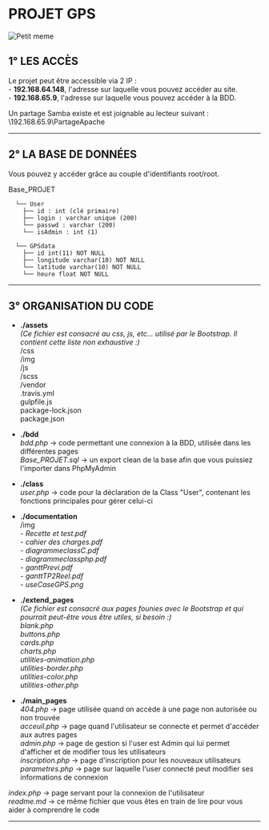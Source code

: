 # PROJET GPS

![Petit meme](https://i.imgflip.com/1n8nsf.jpg)

## 1° LES ACCÈS

Le projet peut être accessible via 2 IP :  
    - __192.168.64.148__, l'adresse sur laquelle vous pouvez accéder au site.  
    - __192.168.65.9__, l'adresse sur laquelle vous pouvez accéder à la BDD.

Un partage Samba existe et est joignable au lecteur suivant : \\192.168.65.9\PartageApache


-----------------


## 2° LA BASE DE DONNÉES

Vous pouvez y accéder grâce au couple d'identifiants root/root.

Base_PROJET     	
      
      └── User  
        ├── id : int (clé primaire)  
        ├── login : varchar unique (200)  
        └── passwd : varchar (200)  
        └── isAdmin : int (1)  

      └── GPSdata  
        ├── id int(11) NOT NULL  
        ├── longitude varchar(10) NOT NULL  
        └── latitude varchar(10) NOT NULL  
        └── heure float NOT NULL  

       
-----------------


## 3° ORGANISATION DU CODE


* __./assets__  
*(Ce fichier est consacré au css, js, etc... utilisé par le Bootstrap. Il contient cette liste non exhaustive :)*    
    /css    
    /img    
    /js  
    /scss    
    /vendor    
    .travis.yml  
    gulpfile.js  
    package-lock.json    
    package.json  


* __./bdd__  
    *bdd.php* -> code permettant une connexion à la BDD, utilisée dans les différentes pages    
    *Base_PROJET.sql* -> un export clean de la base afin que vous puissiez l'importer dans PhpMyAdmin  


* __./class__  
    *user.php* -> code pour la déclaration de la Class "User", contenant les fonctions principales pour gérer celui-ci  


* __./documentation__  
    /img  
        - *Recette et test.pdf*   
        - *cahier des charges.pdf*    
        - *diagrammeclassC.pdf*  
        - *diagrammeclassphp.pdf*     
        - *ganttPrevi.pdf*   
        - *ganttTP2Reel.pdf*     
        - *useCaseGPS.png* 

* __./extend_pages__  
*(Ce fichier est consacré aux pages founies avec le Bootstrap et qui pourrait peut-être vous être utiles, si besoin :)*  
    *blank.php*   
    *buttons.php*    
    *cards.php*     
    *charts.php*      
    *utilities-animation.php*     
    *utilities-border.php*    
    *utilities-color.php*    
    *utilities-other.php*  


* __./main_pages__  
    *404.php* -> page utilisée quand on accède à une page non autorisée ou non trouvée     
    *acceuil.php* -> page quand l'utilisateur se connecte et permet d'accéder aux autres pages    
    *admin.php* -> page de gestion si l'user est Admin qui lui permet d'afficher et de modifier tous les utilisateurs    
    *inscription.php* -> page d'inscription pour les nouveaux utilisateurs    
    *parametres.php* -> page sur laquelle l'user connecté peut modifier ses informations de connexion  


*index.php* -> page servant pour la connexion de l'utilisateur  
*readme.md* -> ce même fichier que vous êtes en train de lire pour vous aider à comprendre le code  

-----------------





















    
